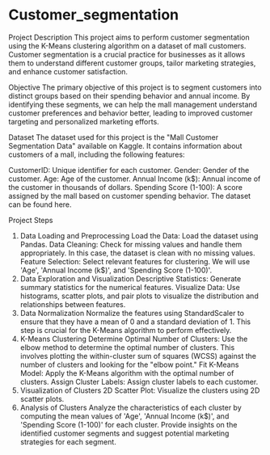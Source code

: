 # Customer_segmentation
Project Description
This project aims to perform customer segmentation using the K-Means clustering algorithm on a dataset of mall customers. Customer segmentation is a crucial practice for businesses as it allows them to understand different customer groups, tailor marketing strategies, and enhance customer satisfaction.

Objective
The primary objective of this project is to segment customers into distinct groups based on their spending behavior and annual income. By identifying these segments, we can help the mall management understand customer preferences and behavior better, leading to improved customer targeting and personalized marketing efforts.

Dataset
The dataset used for this project is the "Mall Customer Segmentation Data" available on Kaggle. It contains information about customers of a mall, including the following features:

CustomerID: Unique identifier for each customer.
Gender: Gender of the customer.
Age: Age of the customer.
Annual Income (k$): Annual income of the customer in thousands of dollars.
Spending Score (1-100): A score assigned by the mall based on customer spending behavior.
The dataset can be found here.

Project Steps
1. Data Loading and Preprocessing
Load the Data: Load the dataset using Pandas.
Data Cleaning: Check for missing values and handle them appropriately. In this case, the dataset is clean with no missing values.
Feature Selection: Select relevant features for clustering. We will use 'Age', 'Annual Income (k$)', and 'Spending Score (1-100)'.
2. Data Exploration and Visualization
Descriptive Statistics: Generate summary statistics for the numerical features.
Visualize Data: Use histograms, scatter plots, and pair plots to visualize the distribution and relationships between features.
3. Data Normalization
Normalize the features using StandardScaler to ensure that they have a mean of 0 and a standard deviation of 1. This step is crucial for the K-Means algorithm to perform effectively.
4. K-Means Clustering
Determine Optimal Number of Clusters: Use the elbow method to determine the optimal number of clusters. This involves plotting the within-cluster sum of squares (WCSS) against the number of clusters and looking for the "elbow point."
Fit K-Means Model: Apply the K-Means algorithm with the optimal number of clusters.
Assign Cluster Labels: Assign cluster labels to each customer.
5. Visualization of Clusters
2D Scatter Plot: Visualize the clusters using 2D scatter plots.
6. Analysis of Clusters
Analyze the characteristics of each cluster by computing the mean values of 'Age', 'Annual Income (k$)', and 'Spending Score (1-100)' for each cluster.
Provide insights on the identified customer segments and suggest potential marketing strategies for each segment.
